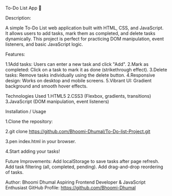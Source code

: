 To-Do List App 📝

Description:

A simple To-Do List web application built with HTML, CSS, and JavaScript.
It allows users to add tasks, mark them as completed, and delete tasks dynamically.
This project is perfect for practicing DOM manipulation, event listeners, and basic JavaScript logic.

Features:

1.1Add tasks: Users can enter a new task and click "Add".
2.Mark as completed: Click on a task to mark it as done (strikethrough effect).
3.Delete tasks: Remove tasks individually using the delete button.
4.Responsive design: Works on desktop and mobile screens.
5.Vibrant UI: Gradient background and smooth hover effects.

Technologies Used
1.HTML5
2.CSS3 (Flexbox, gradients, transitions)
3.JavaScript (DOM manipulation, event listeners)

Installation / Usage

1.Clone the repository:

2.git clone https://github.com/Bhoomi-Dhumal/To-Do-list-Project.git

3.pen index.html in your browser.

4.Start adding your tasks!

Future Improvements:
Add localStorage to save tasks after page refresh.
Add task filtering (all, completed, pending).
Add drag-and-drop reordering of tasks.

Author:
Bhoomi Dhumal
Aspiring Frontend Developer & JavaScript Enthusiast
GitHub Profile: https://github.com/Bhoomi-Dhumal
